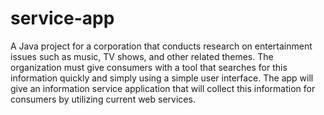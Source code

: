 # service-app
A Java project for a corporation that conducts research on entertainment issues such as music, TV shows, and other related themes. The organization must give consumers with a tool that searches for this information quickly and simply using a simple user interface. The app will give an information service application that will collect this information for consumers by utilizing current web services.
